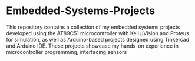 # Embedded-Systems-Projects
This repository contains a collection of my embedded systems projects developed using the AT89C51 microcontroller with Keil µVision and Proteus for simulation, as well as Arduino-based projects designed using Tinkercad and Arduino IDE. These projects showcase my hands-on experience in microcontroller programming, interfacing sensors
